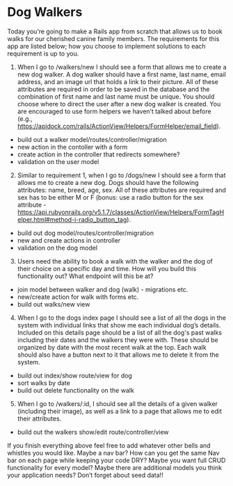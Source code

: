 # Dog Walkers

Today you’re going to make a Rails app from scratch that allows us to book walks for our cherished canine family members. The requirements for this app are listed below; how you choose to implement solutions to each requirement is up to you. 

1. When I go to /walkers/new I should see a form that allows me to create a new dog walker. A dog walker should have a first name, last name, email address, and an image url that holds a link to their picture. All of these attributes are required in order to be saved in the database and the combination of first name and last name must be unique. You should choose where to direct the user after a new dog walker is created. You are encouraged to use form helpers we haven’t talked about before (e.g., https://apidock.com/rails/ActionView/Helpers/FormHelper/email_field). 

* build out a walker model/routes/controller/migration
* new action in the contoller with a form
* create action in the controller that redirects somewhere?
* validation on the user model

2. Similar to requirement 1, when I go to /dogs/new I should see a form that allows me to create a new dog. Dogs should have the following attributes: name, breed, age, sex. All of these attributes are required and sex has to be either M or F (bonus: use a radio button for the sex attribute - https://api.rubyonrails.org/v5.1.7/classes/ActionView/Helpers/FormTagHelper.html#method-i-radio_button_tag).

* build out dog model/routes/controller/migration
* new and create actions in controller
* validation on the dog model

3. Users need the ability to book a walk with the walker and the dog of their choice on a specific day and time. How will you build this functionality out? What endpoint will this be at? 

* join model between walker and dog (walk) - migrations etc.
* new/create action for walk with forms etc. 
* build out walks/new view

4. When I go to the dogs index page I should see a list of all the dogs in the system with individual links that show me each individual dog’s details. Included on this details page should be a list of all the dog's past walks including their dates and the walkers they were with. These should be organized by date with the most recent walk at the top. Each walk should also have a button next to it that allows me to delete it from the system.

* build out index/show route/view for dog
* sort walks by date
* build out delete functionality on the walk

5. When I go to /walkers/:id, I should see all the details of a given walker (including their image), as well as a link to a page that allows me to edit their attributes.

* build out the walkers show/edit route/controller/view

If you finish everything above feel free to add whatever other bells and whistles you would like. Maybe a nav bar? How can you get the same Nav bar on each page while keeping your code DRY? Maybe you want full CRUD functionality for every model? Maybe there are additional models you think your application needs? Don’t forget about seed data!!